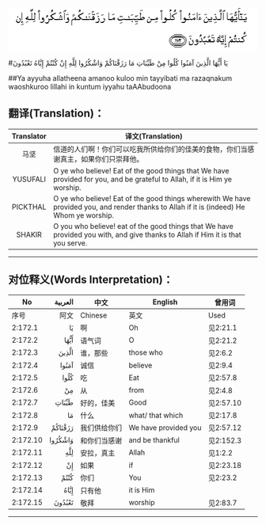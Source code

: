 ![002:172](images/002_172.gif)

#يَا أَيُّهَا الَّذِينَ آمَنُوا كُلُوا مِنْ طَيِّبَاتِ مَا رَزَقْنَاكُمْ وَاشْكُرُوا لِلَّهِ إِنْ كُنْتُمْ إِيَّاهُ تَعْبُدُونَ 

##Ya ayyuha allatheena amanoo kuloo min tayyibati ma razaqnakum waoshkuroo lillahi in kuntum iyyahu taAAbudoona 

## 翻译(Translation)：

| Translator | 译文(Translation)                                            |
| :--------: | ------------------------------------------------------------ |
|    马坚    | 信道的人们啊！你们可以吃我所供给你们的佳美的食物，你们当感谢真主，如果你们只崇拜他。 |
|  YUSUFALI  | O ye who believe! Eat of the good things that We have provided for you, and be grateful to Allah, if it is Him ye worship. |
|  PICKTHAL  | O ye who believe! Eat of the good things wherewith We have provided you, and render thanks to Allah if it is (indeed) He Whom ye worship. |
|   SHAKIR   | O you who believe! eat of the good things that We have provided you with, and give thanks to Allah if Him it is that you serve. |

---

## 对位释义(Words Interpretation)：

| No   | العربية | 中文    | English | 曾用词 |
| ---- | ------: | ------- | ------- | ------ |
| 序号 |    阿文 | Chinese | 英文    | Used   |
| 2:172.1  | يَا      | 啊           | Oh                   | 见2:21.1  |
| 2:172.2  | أَيُّهَا    | 语气词       | O                    | 见2:21.2  |
| 2:172.3  | الَّذِينَ   | 谁，那些     | those who            | 见2:6.2   |
| 2:172.4  | آمَنُوا   | 诚信         | believe              | 见2:9.4   |
| 2:172.5  | كُلُوا    | 吃           | Eat                  | 见2:57.8  |
| 2:172.6  | مِنْ      | 从           | from                 | 见2:4.8   |
| 2:172.7  | طَيِّبَاتِ   | 好的，佳美   | Good                 | 见2:57.10 |
| 2:172.8  | مَا      | 什么         | what/ that which     | 见2:17.8  |
| 2:172.9  | رَزَقْنَاكُمْ | 我们供给你们 | We have provided you | 见2:57.12 |
| 2:172.10 | وَاشْكُرُوا | 和你们当感谢 | and be thankful      | 见2:152.3 |
| 2:172.11 | لِلَّهِ     | 安拉，真主   | Allah                | 见1:2.2   |
| 2:172.12 | إِنْ      | 如果         | if                   | 见2:23.18 |
| 2:172.13 | كُنْتُمْ    | 你们         | You                  | 见2:23.2  |
| 2:172.14 | إِيَّاهُ    | 只有他       | it is Him            |           |
| 2:172.15 | تَعْبُدُونَ  | 敬拜         | worship              | 见2:83.7  |

---

